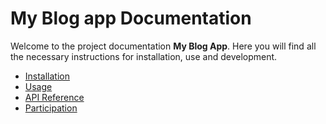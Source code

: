 # My Blog app Documentation

Welcome to the project documentation **My Blog App**. Here you will find all the necessary instructions for installation, use and development.

- [Installation](installation.md )
- [Usage](usage.md )
- [API Reference](api_reference.md )
- [Participation](contributing.md )